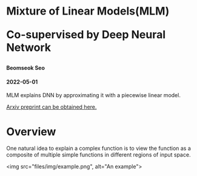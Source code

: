 # Mixture of Linear Models(MLM) <p> Co-supervised by Deep Neural Network
<h4 class="author">Beomseok Seo</h4>
<h4 class="date">2022-05-01</h4>

MLM explains DNN by approximating it with a piecewise linear model.

<a href="https://arxiv.org/abs/2108.04035">Arxiv preprint can be obtained here.</a>

<html>
<body>
<h1 class="title toc-ignore">Overview</h1>
One natural idea to explain a complex function is to view the function as a composite of multiple simple functions in different regions of input space.

<img src="files/img/example.png", alt="An example">
          
     
</body>
</html>

